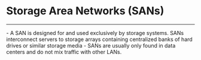 # Storage Area Networks (SANs)
<hr>
- A SAN is designed for and used exclusively by storage systems. SANs interconnect servers to storage arrays containing centralized banks of hard drives or similar storage media
- SANs are usually only found in data centers and do not mix traffic with other LANs.
